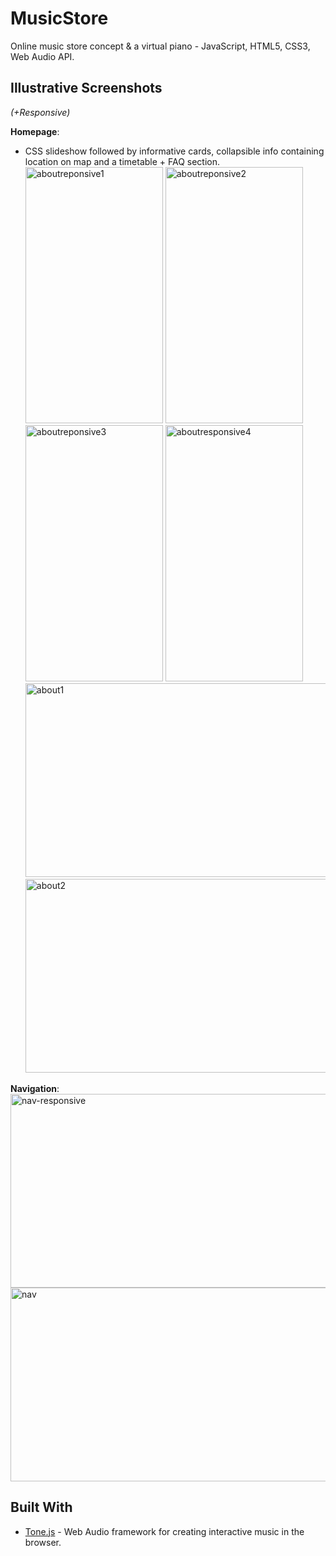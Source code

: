 # MusicStore
Online music store concept &amp; a virtual piano - JavaScript, HTML5, CSS3, Web Audio API.

## Illustrative Screenshots

<i>(+Responsive)</i>

<b>Homepage</b>:
* CSS slideshow followed by informative cards, collapsible info containing location on map and a timetable + FAQ section.
<img src="https://raw.githubusercontent.com/clementlarisa/MusicStore/master/ss/ss_about_1_responsive.PNG" alt="aboutreponsive1" width="220" height="410"> <img src="https://raw.githubusercontent.com/clementlarisa/MusicStore/master/ss/ss_about_2_responsive.PNG" alt="aboutreponsive2" width="220" height="410"> <img src="https://raw.githubusercontent.com/clementlarisa/MusicStore/master/ss/ss_about_3_responsive.PNG" alt="aboutreponsive3" width="220" height="410"> <img src="https://raw.githubusercontent.com/clementlarisa/MusicStore/master/ss/ss_about_4_responsive.PNG" alt="aboutresponsive4" width="220" height="410"><img src="https://raw.githubusercontent.com/clementlarisa/MusicStore/master/ss/ss_about_1.PNG" alt="about1" width="600" height="310"><img src="https://raw.githubusercontent.com/clementlarisa/MusicStore/master/ss/ss_about_2.PNG" alt="about2" width="600" height="310">

<b>Navigation</b>:
<img src="https://raw.githubusercontent.com/clementlarisa/MusicStore/master/ss/ss_nav_responsive.PNG" alt="nav-responsive" width="600" height="310"> <img src="https://raw.githubusercontent.com/clementlarisa/MusicStore/master/ss/ss_nav.PNG" alt="nav" width="600" height="310">

## Built With

* [Tone.js](https://tonejs.github.io/) - Web Audio framework for creating interactive music in the browser.
